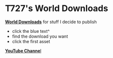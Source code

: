 # T727's World Downloads
[**World Downloads**](https://github.com/T-727/T727-WDL/releases) for stuff I decide to publish
- click the blue text^
- find the download you want
- click the first asset

[**YouTube Channe**l](https://www.youtube.com/channel/UCqWN59-FWvGqIlawe-I57iA)

